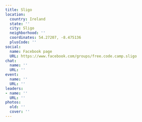 ```yaml
---
title: Sligo
location:
  country: Ireland
  state: ''
  city: Sligo
  neighborhood: ''
  coordinates: 54.27207, -8.475136
  plusCode: ''
social:
  name: Facebook page
  URL: https://www.facebook.com/groups/free.code.camp.sligo
chat:
  name: ''
  URL: ''
event:
  name: ''
  URL: ''
leaders:
- name: ''
  URL: ''
photos:
  old: ''
  cover: ''
---
```


